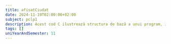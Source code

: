 ```yaml
---
title: afisatCiudat
date: 2024-11-19T02:00:00+02:00
subject: pclp1
description: Acest cod C ilustrează structura de bază a unui program, inclusiv funcția `main`, includerea bibliotecii `stdio.h` și utilizarea `printf` pentru afișarea unui șir de caractere.
tags: []
uniYearAndSemester: 11
---
```


